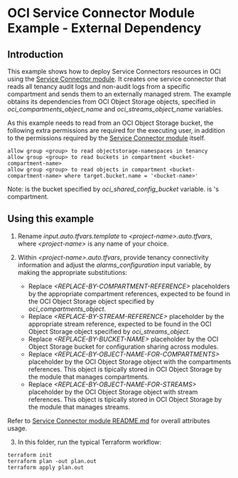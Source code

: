 # OCI Service Connector Module Example - External Dependency

## Introduction

This example shows how to deploy Service Connectors resources in OCI using the [Service Connector module](../..). It creates one service connector that reads all tenancy audit logs and non-audit logs from a specific compartment and sends them to an externally managed strem. The example obtains its dependencies from OCI Object Storage objects, specified in *oci_compartments_object_name* and *oci_streams_object_name* variables. 

As this example needs to read from an OCI Object Storage bucket, the following extra permissions are required for the executing user, in addition to the permissions required by the [Service Connector module](../..) itself.

```
allow group <group> to read objectstorage-namespaces in tenancy
allow group <group> to read buckets in compartment <bucket-compartment-name>
allow group <group> to read objects in compartment <bucket-compartment-name> where target.bucket.name = '<bucket-name>'
```

Note: *<bucket-name>* is the bucket specified by *oci_shared_config_bucket* variable. *<bucket-compartment-name>* is *<bucket-name>*'s compartment.

## Using this example
1. Rename *input.auto.tfvars.template* to *\<project-name\>.auto.tfvars*, where *\<project-name\>* is any name of your choice.

2. Within *\<project-name\>.auto.tfvars*, provide tenancy connectivity information and adjust the *alarms_configuration* input variable, by making the appropriate substitutions:
   - Replace *\<REPLACE-BY-COMPARTMENT-REFERENCE\>* placeholders by the appropriate compartment references, expected to be found in the OCI Object Storage object specified by *oci_compartments_object*.
   - Replace *\<REPLACE-BY-STREAM-REFERENCE\>* placeholder by the appropriate stream reference, expected to be found in the OCI Object Storage object specified by *oci_streams_object*.
   - Replace *\<REPLACE-BY-BUCKET-NAME\>* placeholder by the OCI Object Storage bucket for configuration sharing across modules.
   - Replace *\<REPLACE-BY-OBJECT-NAME-FOR-COMPARTMENTS\>* placeholder by the OCI Object Storage object with the compartments references. This object is tipically stored in OCI Object Storage by the module that manages compartments.
   - Replace *\<REPLACE-BY-OBJECT-NAME-FOR-STREAMS\>* placeholder by the OCI Object Storage object with stream references. This object is tipically stored in OCI Object Storage by the module that manages streams.

Refer to [Service Connector module README.md](../../README.md) for overall attributes usage.

3. In this folder, run the typical Terraform workflow:
```
terraform init
terraform plan -out plan.out
terraform apply plan.out
```
